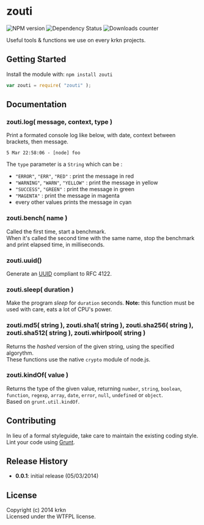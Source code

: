 # zouti 

![NPM version](http://img.shields.io/npm/v/zouti.svg) ![Dependency Status](https://david-dm.org/krkn/zouti.svg) ![Downloads counter](http://img.shields.io/npm/dm/zouti.svg)

Useful tools & functions we use on every krkn projects.

## Getting Started
Install the module with: `npm install zouti`

```javascript
var zouti = require( "zouti" );
```

## Documentation

### zouti.log( message, context, type )

Print a formated console log like below, with date, context between brackets, then message.

    5 Mar 22:58:06 - [node] foo
    
The `type` parameter is a `String` which can be : 

* `"ERROR"`, `"ERR"`, `"RED"` : print the message in red
* `"WARNING"`, `"WARN"`, `"YELLOW"` : print the message in yellow
* `"SUCCESS"`, `"GREEN"` : print the message in green
* `"MAGENTA"` : print the message in magenta
* every other values prints the message in cyan

### zouti.bench( name )

Called the first time, start a benchmark.  
When it's called the second time with the same name, stop the benchmark and print elapsed time, in milliseconds.

### zouti.uuid()

Generate an [UUID](https://gist.github.com/bmc/1893440) compliant to RFC 4122.

### zouti.sleep( duration )

Make the program *sleep* for `duration` seconds.
**Note:** this function must be used with care, eats a lot of CPU's power.

### zouti.md5( string ), zouti.sha1( string ), zouti.sha256( string ), zouti.sha512( string ), zouti.whirlpool( string )

Returns the *hashed* version of the given string, using the specified algorythm.  
These functions use the native `crypto` module of node.js.

### zouti.kindOf( value )

Returns the type of the given value, returning `number`, `string`, `boolean`, `function`, `regexp`, `array`, `date`, `error`, `null`, `undefined` or `object`.  
Based on `grunt.util.kindOf`.

## Contributing
In lieu of a formal styleguide, take care to maintain the existing coding style. Lint your code using [Grunt](http://gruntjs.com/).

## Release History

* **0.0.1**: initial release (05/03/2014)

## License
Copyright (c) 2014 krkn  
Licensed under the WTFPL license.
